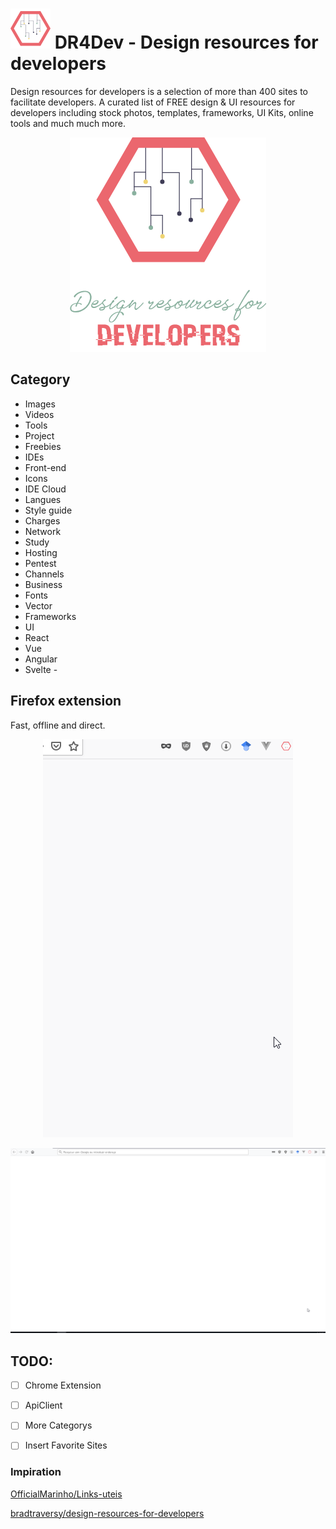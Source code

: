 # ![DRDev](./docs/imgs/Icon-64.png) DR4Dev - Design resources for developers
  
Design resources for developers is a selection of more than 400 sites to facilitate developers.
A curated list of FREE design & UI resources for developers including stock photos, templates, frameworks, UI Kits, online tools and much much more.

<p align="center">
  <img width="314" height="343" src="./docs/imgs/en-us.png">
</p>

## Category
 - Images
 - Videos
 - Tools
 - Project
 - Freebies
 - IDEs
 - Front-end
 - Icons
 - IDE Cloud
 - Langues
 - Style guide
 - Charges
 - Network
 - Study
 - Hosting
 - Pentest
 - Channels
 - Business
 - Fonts
 - Vector
 - Frameworks
 - UI
 - React
 - Vue
 - Angular
 - Svelte - 

## Firefox extension
Fast, offline and direct.

<p align="center">
  <img src="./docs/imgs/DR4Dev.gif">
</p>
<p align="center">
  <img src="./docs/imgs/DR4Dev_main.gif">
</p>

## TODO:
- [ ] Chrome Extension
- [ ] ApiClient
- [ ] More Categorys
- [ ] Insert Favorite Sites


### Impiration  
[OfficialMarinho/Links-uteis](https://github.com/OfficialMarinho/Links-uteis)
  
[bradtraversy/design-resources-for-developers](https://github.com/bradtraversy/design-resources-for-developers)



